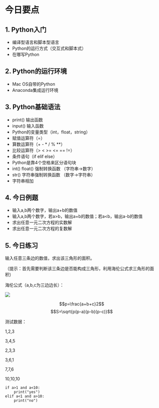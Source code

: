 # 今日要点
## 1. Python入门
* 编译型语言和脚本型语言
* Python的运行方式（交互式和脚本式）
* 在哪写Python

## 2. Python的运行环境
* Mac OS自带的Python
* Anaconda集成运行环境

## 3. Python基础语法
* print() 输出函数
* input() 输入函数
* Python的变量类型（int，float，string）
* 赋值运算符（=）
* 算数运算符（+ - * / % **）
* 比较运算符（> < >= <= == !=）
* 条件语句（if elif else）
* Python是靠4个空格来区分语句块
* int() float() 强制转换函数 （字符串->数字）
* str() 字符串强制转换函数 （数字->字符串）
* 字符串相加

## 4. 今日例题
* 输入a,b两个数字，输出a+b的数值
* 输入a,b两个数字，若a>b，输出a+b的数值；若a<b，输出a-b的数值
* 求出任意一元二次方程的实数解
* 求出任意一元二次方程的复数解

## 5. 今日练习
输入任意三条边的数值，求出该三角形的面积。

（提示：首先需要判断该三条边是否能构成三角形，利用海伦公式求三角形的面积）

海伦公式（a,b,c为三边边长）：

<img src="http://latex.codecogs.com/gif.latex?p=\frac{a+b+c}2" />

$$p=\frac{a+b+c}2$$
$$S=\sqrt{p(p-a)(p-b)(p-c)}$$

测试数据：

1,2,3

3,4,5

2,3,3

3,6,1

7,7,6

10,10,10


    if a>1 and a<10:
        print("yes")
    elif a<1 and a>10:
        print("no")

    
